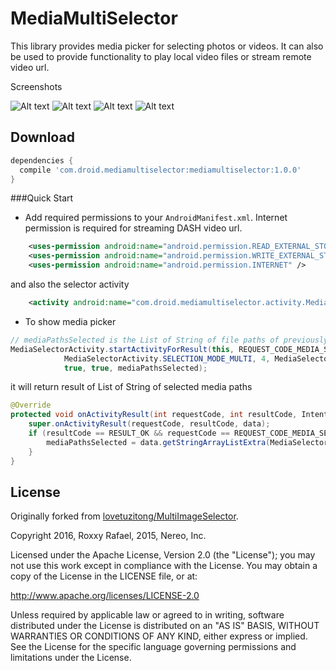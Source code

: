 MediaMultiSelector
===========

This library provides media picker for selecting photos or videos. It can also be used to provide
functionality to play local video files or stream remote video url.

Screenshots

![Alt text](/screenshots/Screenshot_a.png?raw=true "")
![Alt text](/screenshots/Screenshot_b.png?raw=true "")
![Alt text](/screenshots/Screenshot_c.png?raw=true "")
![Alt text](/screenshots/Screenshot_d.png?raw=true "")

Download
--------

```groovy
dependencies {
  compile 'com.droid.mediamultiselector:mediamultiselector:1.0.0'
}
```

###Quick Start

* Add required permissions to your `AndroidManifest.xml`. Internet permission is required for streaming DASH video url.
```xml
    <uses-permission android:name="android.permission.READ_EXTERNAL_STORAGE" />
    <uses-permission android:name="android.permission.WRITE_EXTERNAL_STORAGE" />
    <uses-permission android:name="android.permission.INTERNET" />
```
and also the selector activity
```xml
    <activity android:name="com.droid.mediamultiselector.activity.MediaSelectorActivity" />
```

* To show media picker
```java
// mediaPathsSelected is the List of String of file paths of previously selected images/videos
MediaSelectorActivity.startActivityForResult(this, REQUEST_CODE_MEDIA_SELECT,
            MediaSelectorActivity.SELECTION_MODE_MULTI, 4, MediaSelectorActivity.MEDIA_TYPE_ALL,
            true, true, mediaPathsSelected);
```

it will return result of List of String of selected media paths
```java
@Override
protected void onActivityResult(int requestCode, int resultCode, Intent data) {
    super.onActivityResult(requestCode, resultCode, data);
    if (resultCode == RESULT_OK && requestCode == REQUEST_CODE_MEDIA_SELECT) {
        mediaPathsSelected = data.getStringArrayListExtra(MediaSelectorActivity.RESULTS_SELECTED_MEDIA);
    }
}
```

## License
Originally forked from [lovetuzitong/MultiImageSelector](https://github.com/lovetuzitong/MultiImageSelector).

Copyright 2016, Roxxy Rafael, 2015, Nereo, Inc.

Licensed under the Apache License, Version 2.0 (the "License"); you may not use this work except in compliance with the   License.
You may obtain a copy of the License in the LICENSE file, or at:

  http://www.apache.org/licenses/LICENSE-2.0

Unless required by applicable law or agreed to in writing, software distributed under the License is distributed on an "AS   IS" BASIS, WITHOUT WARRANTIES OR CONDITIONS OF ANY KIND, either express or implied. See the License for the specific language governing permissions and limitations under the License.